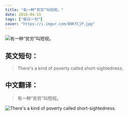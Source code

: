 ```yaml
---
title: "有一种“贫穷”叫短视。"
date: 2018-04-15
tags: ["每日一句"]
cover: "https://i.imgur.com/B0KfCjP.jpg"
---
```


![有一种“贫穷”叫短视。](https://i.imgur.com/vXG31Yp.jpg)

## 英文短句：
> There's a kind of poverty called short-sightedness.

<!--more-->

## 中文翻译：
> 有一种“贫穷”叫短视。

![There's a kind of poverty called short-sightedness.](https://i.imgur.com/HiAJJL2.jpg)

